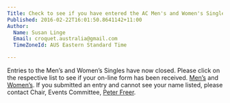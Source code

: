 ```yaml
---
Title: Check to see if you have entered the AC Men's and Women's Singles!
Published: 2016-02-22T16:01:50.8641142+11:00
Author:
  Name: Susan Linge
  Email: croquet.australia@gmail.com
  TimeZoneId: AUS Eastern Standard Time

---
```

Entries to the Men’s and Women’s Singles have now closed.  Please click on the respective list to see if your on-line form has been received.  [Men’s](/entries-ac-mens-singles-as-at-22-feburary.pdf) and [Women’s](/entries-ac-womens-singles-as-at-22-feburary.pdf).  If you submitted an entry and cannot see your name listed, please contact Chair, Events Committee, [Peter Freer](mailto:events@croquet-australia.com.au).